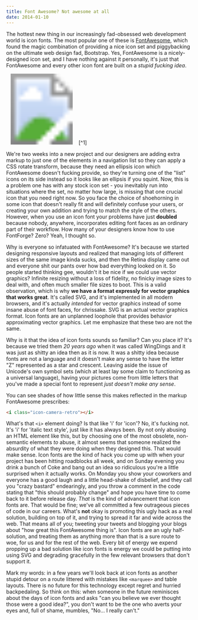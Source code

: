 ```yaml
---
title: Font Awesome? Not awesome at all
date: 2014-01-10
---
```


The hottest new thing in our increasingly fad-obsessed web development world is icon fonts. The most popular one of these is [FontAwesome](http://fortawesome.github.com/Font-Awesome/), which found the magic combination of providing a nice icon set and piggybacking on the ultimate web design fad, Bootstrap. Yes, FontAwesome is a nicely-designed icon set, and I have nothing against it personally, it's just that FontAwesome and every other icon font are built on a *stupid fucking idea*.

<div class="image-container">
  <svg width="192" height="192" class="image">
    <image xlink:href="/images/font-awesome-not-awesome/poop.svg" src="/images/font-awesome-not-awesome/poop.png" width="192" height="192"/>
  </svg>
  <span class="image-attr">[^1]</span>
</div>

We're two weeks into a new project and our designers are adding extra markup to just one of the elements in a navigation list so they can apply a CSS rotate transform, because they need an ellipsis icon which FontAwesome doesn't fucking provide, so they're turning one of the "list" icons on its side instead so it looks like an ellipsis if you squint. Now, this is a problem one has with any stock icon set - you inevitably run into situations where the set, no matter how large, is missing that one crucial icon that you need right now. So you face the choice of shoehorning in some icon that doesn't really fit and will definitely confuse your users, or creating your own addition and trying to match the style of the others. However, when you use an icon font your problems have just **doubled** because nobody, anywhere, incorporates editing font faces as an ordinary part of their workflow. How many of your designers know how to use FontForge? Zero? Yeah, I thought so.

Why is everyone so infatuated with FontAwesome? It's because we started designing responsive layouts and realized that managing lots of different sizes of the same image kinda sucks, and then the Retina display came out and everyone shit our pants over how bad everything looked on it. So people started thinking gee, wouldn't it be nice if we could use vector graphics? Infinite resizing without a loss of fidelity, no finicky image sizes to deal with, and often much smaller file sizes to boot. This is a valid observation, which is why **we have a format expressly for vector graphics that works great**. It's called SVG, and it's implemented in all modern browsers, and it's actually *intended* for vector graphics instead of some insane abuse of font faces, for chrissake. SVG is an actual vector graphics format. Icon fonts are an unplanned loophole that provides behavior approximating vector graphics. Let me emphasize that these two are not the same.

Why is it that the idea of icon fonts sounds so familiar? Can you place it? It's because we tried them *20 years ago* when it was called WingDings and it was just as shitty an idea then as it is now. It was a shitty idea because fonts are not a language and it doesn't make any sense to have the letter "Z" represented as a star and crescent. Leaving aside the issue of Unicode's own symbol sets (which at least lay some claim to functioning as a universal language), having your pictures come from little letters that you've made a special font to represent *just doesn't make any sense*.

You can see shades of how little sense this makes reflected in the markup FontAwesome prescribes:

```html
<i class="icon-camera-retro"></i>
```

What's that `<i>` element doing? Is that like 'i' for 'icon'? No, it's fucking not. It's 'i' for 'italic text style', just like it has always been. By not only abusing an HTML element like this, but by choosing one of the most obsolete, non-semantic elements *to* abuse, it almost seems that someone realized the absurdity of what they were doing when they designed this. That would make sense. Icon fonts are the kind of hack you come up with when your project has been hitting roadblocks all week, and on Sunday evening you drink a bunch of Coke and bang out an idea so ridiculous you're a little surprised when it actually works. On Monday you show your coworkers and everyone has a good laugh and a little head-shake of disbelief, and they call you "crazy bastard" endearingly, and you throw a comment in the code stating that "this should probably change" and hope you have time to come back to it before release day. *That* is the kind of advancement that icon fonts are. That would be fine; we've all committed a few outrageous pieces of code in our careers. What's **not** okay is promoting this ugly hack as a real solution, building on top of it, and trying to spread it far and wide across the web. That means all of you; tweeting your tweets and blogging your blogs about "how great this FontAwesome thing is". Icon fonts are an ugly half-solution, and treating them as anything more than that is a sure route to woe, for us and for the rest of the web. Every bit of energy we expend propping up a bad solution like icon fonts is energy we could be putting into using SVG and degrading gracefully in the few relevant browsers that don't support it.

Mark my words: in a few years we'll look back at icon fonts as another stupid detour on a route littered with mistakes like `<marquee>` and table layouts. There is no future for this technology except regret and hurried backpedaling. So think on this: when someone in the future reminisces about the days of icon fonts and asks "can you believe we ever thought those were a good idea?", you don't want to be the one who averts your eyes and, full of shame, mumbles, "No... I really can't."

[^1]: Poop icon designed by [Ricardo Moreira](http://thenounproject.com/skatakila) from the [Noun Project](http://www.thenounproject.com/).
